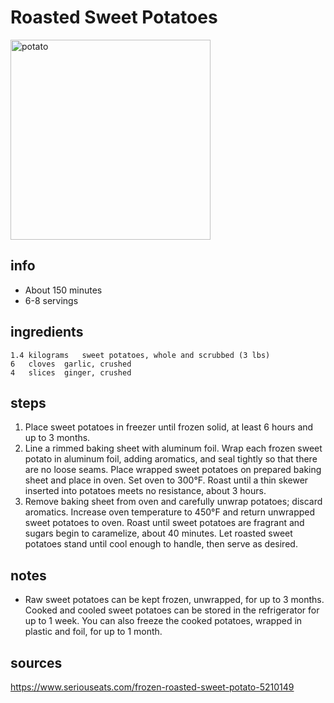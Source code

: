 # Roasted Sweet Potatoes  
<img src="https://www.seriouseats.com/thmb/TPHFI2KwZGQbDyZ6vUbrDlJ5vEw=/880x0/filters:no_upscale():max_bytes(150000):strip_icc():format(webp)/20211001-frozen-sweet-potatoes-vicky-wasik-6-f681675e31d647a39efa23c6d90de8f6.jpg" alt="potato" width="320"/>

## info  
* About 150 minutes  
* 6-8 servings  

## ingredients  
```
1.4	kilograms	sweet potatoes, whole and scrubbed (3 lbs)
6	cloves	garlic, crushed
4	slices	ginger, crushed
```

## steps  
1. Place sweet potatoes in freezer until frozen solid, at least 6 hours and up to 3 months.
2. Line a rimmed baking sheet with aluminum foil. Wrap each frozen sweet potato in aluminum foil, adding aromatics, and seal tightly so that there are no loose seams. Place wrapped sweet potatoes on prepared baking sheet and place in oven. Set oven to 300°F. Roast until a thin skewer inserted into potatoes meets no resistance, about 3 hours.
3. Remove baking sheet from oven and carefully unwrap potatoes; discard aromatics. Increase oven temperature to 450°F and return unwrapped sweet potatoes to oven. Roast until sweet potatoes are fragrant and sugars begin to caramelize, about 40 minutes. Let roasted sweet potatoes stand until cool enough to handle, then serve as desired.

## notes  
* Raw sweet potatoes can be kept frozen, unwrapped, for up to 3 months. Cooked and cooled sweet potatoes can be stored in the refrigerator for up to 1 week. You can also freeze the cooked potatoes, wrapped in plastic and foil, for up to 1 month.

## sources  
https://www.seriouseats.com/frozen-roasted-sweet-potato-5210149  
